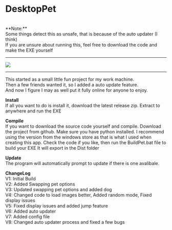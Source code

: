 # DesktopPet
<br>
**Note:**<br>
Some things detect this as unsafe, that is because of the auto updater (I think)<br>
If you are unsure about running this, feel free to download the code and make the EXE yourself<br>

<hr>
<img src="https://media.giphy.com/media/v1.Y2lkPTc5MGI3NjExYjljeThvM3ZodGM0N29pbjhwZjZmd3oyeWk3dzdlcGU4cXd5N2c2cCZlcD12MV9pbnRlcm5hbF9naWZfYnlfaWQmY3Q9Zw/9TKc1KdyYOLWtXST1I/source.gif"/>
<hr>
This started as a small little fun project for my work machine.<br>
Then a few friends wanted it, so I added a auto update feature.<br>
And now I figure I may as well put it fully online for anyone to enjoy.<br>

**Install**<br>
If all you want to do is install it, download the latest release zip.
Extract to anywhere and run the EXE

**Compile**<br>
If you want to download the source code yourself and compile.
Download the project from github.
Make sure you have python installed.
I recommend using the version from the windows store as that is what I used when creating this app.
Check the code if you like, then run the BuildPet.bat file to build your EXE
It will export in the Dist folder

**Update**<br>
The program will automatically prompt to update if there is one avalibale.

**ChangeLog**<br>
V1: Initial Build<br>
V2: Added Swapping pet options<br>
V3: Updated swapping pet options and added dog<br>
V4: Changed code to load images better, Added random mode, Fixed display issues<br>
V5: Fixed display issues and added jump feature<br>
V6: Added auto updater<br>
V7: Added config file<br>
V8: Changed auto updater process and fixed a few bugs<br>
